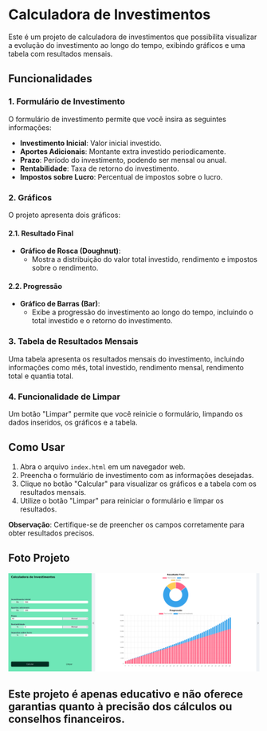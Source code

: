 # Calculadora de Investimentos

Este é um projeto de calculadora de investimentos que possibilita visualizar a evolução do investimento ao longo do tempo, exibindo gráficos e uma tabela com resultados mensais.

## Funcionalidades

### 1. Formulário de Investimento

O formulário de investimento permite que você insira as seguintes informações:

- **Investimento Inicial**: Valor inicial investido.
- **Aportes Adicionais**: Montante extra investido periodicamente.
- **Prazo**: Período do investimento, podendo ser mensal ou anual.
- **Rentabilidade**: Taxa de retorno do investimento.
- **Impostos sobre Lucro**: Percentual de impostos sobre o lucro.

### 2. Gráficos

O projeto apresenta dois gráficos:

#### 2.1. Resultado Final

- **Gráfico de Rosca (Doughnut)**:
  - Mostra a distribuição do valor total investido, rendimento e impostos sobre o rendimento.

#### 2.2. Progressão

- **Gráfico de Barras (Bar)**:
  - Exibe a progressão do investimento ao longo do tempo, incluindo o total investido e o retorno do investimento.

### 3. Tabela de Resultados Mensais

Uma tabela apresenta os resultados mensais do investimento, incluindo informações como mês, total investido, rendimento mensal, rendimento total e quantia total.

### 4. Funcionalidade de Limpar

Um botão "Limpar" permite que você reinicie o formulário, limpando os dados inseridos, os gráficos e a tabela.

## Como Usar

1. Abra o arquivo `index.html` em um navegador web.
2. Preencha o formulário de investimento com as informações desejadas.
3. Clique no botão "Calcular" para visualizar os gráficos e a tabela com os resultados mensais.
4. Utilize o botão "Limpar" para reiniciar o formulário e limpar os resultados.

**Observação**: Certifique-se de preencher os campos corretamente para obter resultados precisos.

## Foto Projeto

![foto do projeto](foto-projeto.png)

## Este projeto é apenas educativo e não oferece garantias quanto à precisão dos cálculos ou conselhos financeiros.
